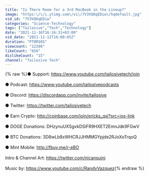 ```yaml
---
title: "Is There Room for a 3rd MacBook in the Lineup?"
image: "https:\/\/i.ytimg.com\/vi\/7V3VQ6qEDiw\/hqdefault.jpg"
vid_id: "7V3VQ6qEDiw"
categories: "Science-Technology"
tags: ["Tailosive","Tech","Technology"]
date: "2021-11-16T16:16:31+03:00"
vid_date: "2021-11-12T16:00:05Z"
duration: "PT8M10S"
viewcount: "12280"
likeCount: "656"
dislikeCount: "15"
channel: "Tailosive Tech"
---
```

{% raw %}● Support: <a rel="nofollow" target="blank" href="https://www.youtube.com/tailosivetech/join">https://www.youtube.com/tailosivetech/join</a><br /><br />● Podcast: <a rel="nofollow" target="blank" href="https://www.youtube.com/tailosivepodcasts">https://www.youtube.com/tailosivepodcasts</a><br /><br />● Discord: <a rel="nofollow" target="blank" href="https://discordapp.com/invite/tailosive">https://discordapp.com/invite/tailosive</a><br /><br />● Twitter:  <a rel="nofollow" target="blank" href="https://twitter.com/tailosivetech">https://twitter.com/tailosivetech</a><br /><br />● Earn Crypto: <a rel="nofollow" target="blank" href="http://coinbase.com/join/ericks_qsj?src=ios-link">http://coinbase.com/join/ericks_qsj?src=ios-link</a><br /><br />● DOGE Donations: DHzynuUXSgvkDSiFR9HXET2EmnJdk9FGwV<br /><br />● BTC Donations: 3D8wLb8xWHCRJJHMMGYpjde2RJoXoTrqoQ<br /><br />● Mint Mobile: <a rel="nofollow" target="blank" href="http://fbuy.me/r-eBO">http://fbuy.me/r-eBO</a><br /><br />Intro &amp; Channel Art: <a rel="nofollow" target="blank" href="https://twitter.com/nicansuini">https://twitter.com/nicansuini</a><br /><br />Music by: <a rel="nofollow" target="blank" href="https://www.youtube.com/c/RandyVazquez">https://www.youtube.com/c/RandyVazquez</a>{% endraw %}
